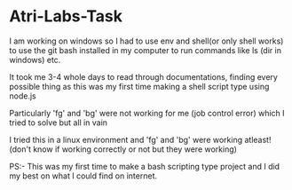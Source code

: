 # Atri-Labs-Task
I am working on windows so I had to use env and shell(or only shell works) to use the git bash installed in my computer to run commands like ls (dir in windows) etc.

It took me 3-4 whole days to read through documentations, finding every possible thing as this was my first time making a shell script type using node.js

Particularly 'fg' and 'bg' were not working for me (job control error) which I tried to solve but all in vain

I tried this in a linux environment and 'fg' and 'bg' were working atleast!(don't know if working correctly or not but they were working)

PS:- This was my first time to make a bash scripting type project and I did my best on what I could find on internet.
